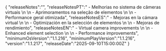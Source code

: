 {
  "releaseNotes":"",
  "releaseNotesPT":" - Melhorias no sistema de câmeras virtuais \n \n - Aprimoramentos na seleção de elementos \n \n - Performance geral otimizada",
  "releaseNotesES":" - Mejoras en la cámara virtual \n \n - Optimización en la selección de elementos \n \n - Mejoras de rendimiento",
  "releaseNotesEN":" - Virtual camera improvements \n \n - Enhanced element selection \n \n - Performance improvements",
  "minimumOsVersion":"1.1.216",
  "minimumPlayVersion":"1.1.216",
  "version":"1.1.217",
  "releaseDate":"2025-09-10T15:00:00Z"
}
